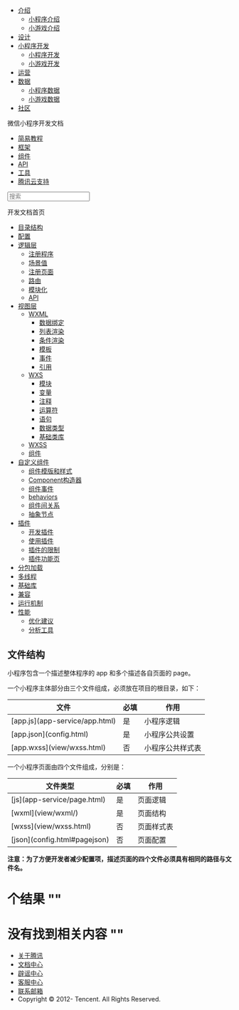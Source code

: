 <div class="book with-summary">

<div class="head">

<div class="head_box">

# [](javascript:; "_('微信公众平台 小程序')")

<div class="header_ctrls">

*   [介绍](javascript:;)
    *   [小程序介绍](https://mp.weixin.qq.com/debug/wxadoc/introduction/index.html)
    *   [小游戏介绍](https://mp.weixin.qq.com/debug/wxagame/introduction/index.html)
*   [设计](https://mp.weixin.qq.com/debug/wxadoc/design/index.html)
*   [小程序开发](javascript:;)
    *   [小程序开发](https://mp.weixin.qq.com/debug/wxadoc/dev/index.html)
    *   [小游戏开发](https://mp.weixin.qq.com/debug/wxagame/dev/index.html)
*   [运营](https://mp.weixin.qq.com/debug/wxadoc/product/index.html)
*   [数据](javascript:;)
    *   [小程序数据](https://mp.weixin.qq.com/debug/wxadoc/analysis/index.html)
    *   [小游戏数据](https://mp.weixin.qq.com/debug/wxagame/analysis/index.html)
*   [社区](https://developers.weixin.qq.com/)

</div>

</div>

</div>

<div class="sub_nav_box">

<div class="sub_nav_inner">

<div class="book-summary-opr" id="js-book-summary-opr"><a class="book-summary-btn"></a></div>

<div class="top_sub_nav">

<div class="top_title_wap"><span class="icon_title icon_dev"></span>

微信小程序开发文档

</div>

*   [简易教程](../)
*   [框架](MINA.html)
*   [组件](../component/)
*   [API](../api/)
*   [工具](../devtools/devtools.html)
*   [腾讯云支持](../qcloud/qcloud.html)

</div>

<div id="book-search-input" role="search">

<form><label for="search-input" class="search-icon" id="js-search-icon"></label><input type="text" id="search-input" name="search-input" placeholder="搜索"> </form>

</div>

</div>

</div>

<div class="book-summary">

<div class="book-summary-home" id="js-summary-home"><a><span class="icon_home_s icon_dev"></span><span class="s_title_2">开发文档首页</span></a></div>

<nav role="navigation">

*   [目录结构](structure.html)
*   [配置](config.html)
*   [逻辑层](app-service/)
    *   [注册程序](app-service/app.html)
    *   [场景值](app-service/scene.html)
    *   [注册页面](app-service/page.html)
    *   [路由](app-service/route.html)
    *   [模块化](app-service/module.html)
    *   [API](app-service/api.html)
*   [视图层](view/)
    *   [WXML](view/wxml/)
        *   [数据绑定](view/wxml/data.html)
        *   [列表渲染](view/wxml/list.html)
        *   [条件渲染](view/wxml/conditional.html)
        *   [模板](view/wxml/template.html)
        *   [事件](view/wxml/event.html)
        *   [引用](view/wxml/import.html)
    *   [WXS](view/wxs/)
        *   [模块](view/wxs/01wxs-module.html)
        *   [变量](view/wxs/02variate.html)
        *   [注释](view/wxs/03annotation.html)
        *   [运算符](view/wxs/04operator.html)
        *   [语句](view/wxs/05statement.html)
        *   [数据类型](view/wxs/06datatype.html)
        *   [基础类库](view/wxs/07basiclibrary.html)
    *   [WXSS](view/wxss.html)
    *   [组件](view/component.html)
*   [自定义组件](custom-component/)
    *   [组件模版和样式](custom-component/wxml-wxss.html)
    *   [Component构造器](custom-component/component.html)
    *   [组件事件](custom-component/events.html)
    *   [behaviors](custom-component/behaviors.html)
    *   [组件间关系](custom-component/relations.html)
    *   [抽象节点](custom-component/generics.html)
*   [插件](plugin/)
    *   [开发插件](plugin/development.html)
    *   [使用插件](plugin/using.html)
    *   [插件的限制](plugin/api-limit.html)
    *   [插件功能页](plugin/functional-pages.html)
*   [分包加载](subpackages.html)
*   [多线程](workers.html)
*   [基础库](client-lib.html)
*   [兼容](compatibility.html)
*   [运行机制](operating-mechanism.html)
*   [性能](performance/)
    *   [优化建议](performance/tips.html)
    *   [分析工具](performance/tools.html)

</nav>

</div>

<div class="book-body">

<div class="body-inner">

<div class="page-wrapper" tabindex="-1" role="main">

<div class="page-inner">

<div id="book-search-results">

<div class="search-noresults">

<section class="normal markdown-section">

# 文件结构

小程序包含一个描述整体程序的 app 和多个描述各自页面的 page。

一个小程序主体部分由三个文件组成，必须放在项目的根目录，如下：

<table>

<thead>

<tr>

<th>文件</th>

<th>必填</th>

<th>作用</th>

</tr>

</thead>

<tbody>

<tr>

<td>[app.js](app-service/app.html)</td>

<td>是</td>

<td>小程序逻辑</td>

</tr>

<tr>

<td>[app.json](config.html)</td>

<td>是</td>

<td>小程序公共设置</td>

</tr>

<tr>

<td>[app.wxss](view/wxss.html)</td>

<td>否</td>

<td>小程序公共样式表</td>

</tr>

</tbody>

</table>

一个小程序页面由四个文件组成，分别是：

<table>

<thead>

<tr>

<th>文件类型</th>

<th>必填</th>

<th>作用</th>

</tr>

</thead>

<tbody>

<tr>

<td>[js](app-service/page.html)</td>

<td>是</td>

<td>页面逻辑</td>

</tr>

<tr>

<td>[wxml](view/wxml/)</td>

<td>是</td>

<td>页面结构</td>

</tr>

<tr>

<td>[wxss](view/wxss.html)</td>

<td>否</td>

<td>页面样式表</td>

</tr>

<tr>

<td>[json](config.html#pagejson)</td>

<td>否</td>

<td>页面配置</td>

</tr>

</tbody>

</table>

**注意：为了方便开发者减少配置项，描述页面的四个文件必须具有相同的路径与文件名。**

</section>

</div>

<div class="search-results">

<div class="has-results">

# <span class="search-results-count"></span>个结果 "<span class="search-query"></span>"

</div>

<div class="no-results">

# 没有找到相关内容 "<span class="search-query"></span>"

</div>

</div>

</div>

</div>

</div>

<div class="foot" id="footer">

*   [关于腾讯](http://www.tencent.com/zh-cn/index.shtml)
*   [文档中心](https://mp.weixin.qq.com/debug/wxadoc/introduction/index.html?t=1484641676&)
*   [辟谣中心](https://mp.weixin.qq.com/cgi-bin/opshowpage?action=dispelinfo&lang=zh_CN&begin=1&count=9)
*   [客服中心](http://kf.qq.com/faq/120911VrYVrA1509086vyumm.html)
*   [联系邮箱](mailto:weixinmp@qq.com)
*   Copyright © 2012-<span id="s_copyright_year"></span> Tencent. All Rights Reserved.

</div>

</div>

[](MINA.html)[](config.html)</div>

</div>